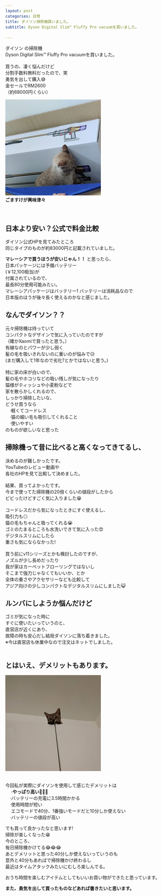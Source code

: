```yaml
---
layout: post
categories: 日常
title: ダイソン掃除機買いました。
subtitle: Dyson Digital Slim™ Fluffy Pro vacuumを買いました。

---
```


ダイソン の掃除機<br>
Dyson Digital Slim™ Fluffy Pro vacuumを買いました。<br>
<br>
買うの、凄く悩んだけど<br>
分割手数料無料だったので、笑<br>
勇気を出して購入😅<br>
金セールでRM2600<br>
（約68000円くらい）<br>

![ごまとダイソン](/assets/img/2021-07-05-5/ごまとダイソン.jpg)<br>
**ごますけが興味津々**<br>
<br>
<br>

## 日本より安い？公式で料金比較<br>
ダイソン公式HPを見てみたところ<br>
同じタイプのものが約83000円と記載されていました。<br>

**マレーシアで買うほうが安いじゃん！！**
と思ったら、<br>
日本パッケージには予備バッテリー<br>
(￥12,100相当)が<br>
付属されているので、<br>
最長80分使用可能みたい。<br>
マレーシアパッケージはバッテリー1
バッテリーは消耗品なので<br>
日本版のほうが後々長く使えるのかなと感じました。<br>

## なんでダイソン？？<br>
元々掃除機は持っていて<br>
コンパクトなデザインで気に入っていたのですが<br>
（確かXaomiで買ったと思う。）<br>
有線なのとパワーが少し弱く<br>
髪の毛を吸いきれないのに重いのが悩みで😥<br>
(まだ購入して1年なので劣化?とかではないと思う。)<br>
<br>
特に家の床が白いので、<br>
髪の毛やホコリなどの吸い残しが気になったり<br>
猫様がティッシュや小麦粉などで<br>
家を散らかしくれるので、<br>
しっかり掃除したいな、<br>
どうせ買うなら<br>
　·軽くてコードレス<br>
　·猫の細い毛も吸引してくれること<br>
　·使いやすい<br>
のものが欲しいなと思った<br>

## 掃除機って昔に比べると高くなってきてるし、<br>
決めるのが難しかったです。<br>
YouTubeのレビュー動画や<br>
各社のHPを見て比較して決めました。<br>
<br>
結果、買ってよかったです。<br>
今まで使ってた掃除機の20倍くらいの値段がしたから<br>
ビビったけどすごく気に入りました😁<br>
<br>
コードレスだから気になったときにすぐ使えるし、<br>
吸引力も◎　<br>
猫の毛もちゃんと吸ってくれる😭<br>
ゴミのたまるところも水洗いできて気に入った😍<br>
デジタルスリムにしたら<br>
重さも気にならなかった!<br>
<br>
買う前にv11シリーズとかも検討したのですが、<br>
ノズルが少し長めだったり<br>
我が家はカーペットフローリングではないし<br>
そこまで強力じゃなくてもいいか、とか<br>
全体の重さやアクセサリーなども比較して<br>
アジア向けの少しコンパクトなデジタルスリムにしました😺<br>

## ルンバにしようか悩んだけど<br>
ゴミが気になった時に<br>
すぐに使いたいっていうのと、<br>
直営店が近くにあり、<br>
故障の時も安心だし結局ダイソンに落ち着きました。<br>
※今は直営店も休業中なので注文はネットでしました。<br>
<br>

## とはいえ、デメリットもあります。<br>

![怖いのかな？](/assets/img/2021-07-05-5/怖いのかな？.jpg)<br><br>

今回私が実際にダイソンを使用して感じたデメリットは<br>
　
  **·やっぱり高い🤣🤣🤣**<br>
　·バッテリーの充電に3.5時間かかる<br>
　·使用時間が短い<BR>　
エコモードで40分、1番強いモードだと10分しか使えない<br>
　·バッテリーの値段が高い<br>

でも買って良かったなと思います!<br>
掃除が楽しくなった😁<br>
今のところ、<br>毎日掃除機かけてる😂😂😂<br>
あとデメリットと思った40分しか使えないっていうのも<br>
意外と40分もあればで掃除機かけ終わるし<br>
最近はタイムアタックみたいにむしろ楽しんでる。<br>

おうち時間を楽しむアイテムとしてもいいお買い物ができたと思っています。<br>

**また、勇気を出して買ったものなどあれば書きたいと思います。**<br>

<br>
<br>
<br>
